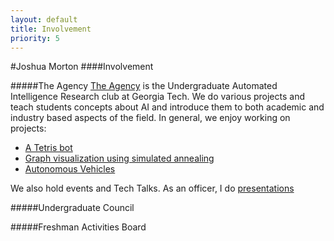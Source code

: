 ```yaml
---
layout: default
title: Involvement
priority: 5
---
```


#Joshua Morton
####Involvement

#####The Agency
[The Agency](https://github.com/gtagency) is the Undergraduate Automated Intelligence Research club at Georgia Tech. We do various projects and teach students concepts about AI and introduce them to both academic and industry based aspects of the field. In general, we enjoy working on projects:

 - [A Tetris bot](https://github.com/gtagency/tetris-python)
 - [Graph visualization using simulated annealing](https://github.com/gtagency/graph-reduction)
 - [Autonomous Vehicles](https://github.com/gtagency/buzzmobile)

We also hold events and Tech Talks. As an officer, I do [presentations](https://drive.google.com/folderview?id=0Bys9BGMJRUovS1RpWThwUUVXZnM&usp=sharing)

#####Undergraduate Council

#####Freshman Activities Board